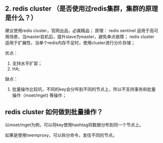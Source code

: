 ## 2. redis cluster （是否使用过redis集群，集群的原理是什么？）
建议使用redis cluster，官网出品，必属精品；
原理：
redis sentinel 适用于高可用场景，当master宕机后，提升slave为master，避免单点故障；
redis cluster 适用于扩展性，当单个redis内存不足时，使用cluster进行分片存储；

优点：
1. 支持水平扩容；
2. HA;

缺点：
1. 批量操作比较坑，不同的key会分布到不同的节点上，所以不支持事务和批量操作（mset/mget) 等操作；


## redis cluster 如何做到批量操作？
以mset/mget为例，可以将key使用hashtag将数据分布到同一个节点上。

如果是使用twemproxy，可以拆分命令，发往不同的节点。
